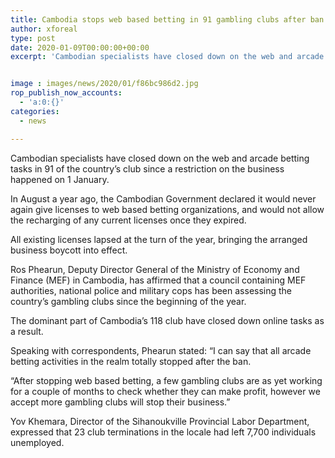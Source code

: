 ```yaml
---
title: Cambodia stops web based betting in 91 gambling clubs after ban
author: xforeal 
type: post
date: 2020-01-09T00:00:00+00:00
excerpt: 'Cambodian specialists have closed down on the web and arcade betting tasks in 91 of the country&rsquo;s club since a restriction on the business happened on 1 January'


image : images/news/2020/01/f86bc986d2.jpg
rop_publish_now_accounts:
  - 'a:0:{}'
categories:
  - news

---
```

Cambodian specialists have closed down on the web and arcade betting tasks in 91 of the country’s club since a restriction on the business happened on 1 January.

In August a year ago, the Cambodian Government declared it would never again give licenses to web based betting organizations, and would not allow the recharging of any current licenses once they expired.

All existing licenses lapsed at the turn of the year, bringing the arranged business boycott into effect.

Ros Phearun, Deputy Director General of the Ministry of Economy and Finance (MEF) in Cambodia, has affirmed that a council containing MEF authorities, national police and military cops has been assessing the country’s gambling clubs since the beginning of the year.

The dominant part of Cambodia’s 118 club have closed down online tasks as a result.

Speaking with correspondents, Phearun stated: “I can say that all arcade betting activities in the realm totally stopped after the ban.

“After stopping web based betting, a few gambling clubs are as yet working for a couple of months to check whether they can make profit, however we accept more gambling clubs will stop their business.”

Yov Khemara, Director of the Sihanoukville Provincial Labor Department, expressed that 23 club terminations in the locale had left 7,700 individuals unemployed.